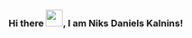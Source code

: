 ### Hi there <img src=https://raw.githubusercontent.com/MartinHeinz/MartinHeinz/master/wave.gif width="30px">, I am Niks Daniels Kalnins!

<!--
**NixsDK/NixsDK** is a ✨ _special_ ✨ repository because its `README.md` (this file) appears on your GitHub profile.

🧰 ToolBox

<img src=[https://raw.githubusercontent.com/devicons/devicon/1119b9f84c0290e0f0b38982099a2bd027a48bf1/icons/php/php-original.svg](https://raw.githubusercontent.com/devicons/devicon/1119b9f84c0290e0f0b38982099a2bd027a48bf1/icons/php/php-original.svg)>

Here are some ideas to get you started:

- 🔭 I’m currently working on ...
- 🌱 I’m currently learning ...
- 👯 I’m looking to collaborate on ...
- 🤔 I’m looking for help with ...
- 💬 Ask me about ...
- 📫 How to reach me: ...
- 😄 Pronouns: ...
- ⚡ Fun fact: ...
-->
